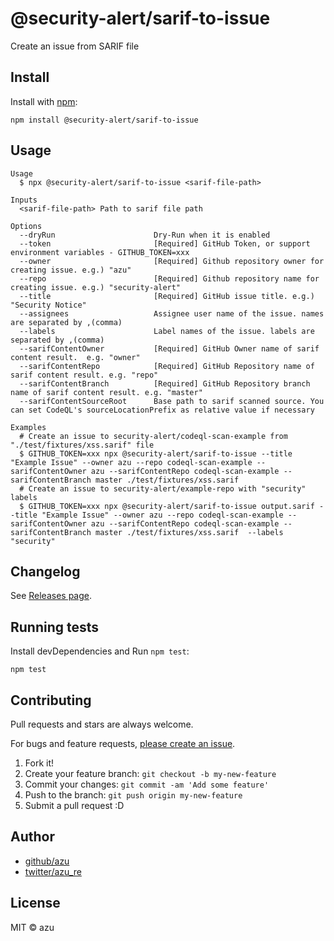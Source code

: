 # @security-alert/sarif-to-issue

Create an issue from SARIF file

## Install

Install with [npm](https://www.npmjs.com/):

    npm install @security-alert/sarif-to-issue

## Usage

    Usage
      $ npx @security-alert/sarif-to-issue <sarif-file-path>
 
    Inputs
      <sarif-file-path> Path to sarif file path
 
    Options
      --dryRun                      Dry-Run when it is enabled
      --token                       [Required] GitHub Token, or support environment variables - GITHUB_TOKEN=xxx
      --owner                       [Required] Github repository owner for creating issue. e.g.) "azu"
      --repo                        [Required] Github repository name for creating issue. e.g.) "security-alert"
      --title                       [Required] GitHub issue title. e.g.) "Security Notice"
      --assignees                   Assignee user name of the issue. names are separated by ,(comma)
      --labels                      Label names of the issue. labels are separated by ,(comma) 
      --sarifContentOwner           [Required] GitHub Owner name of sarif content result.  e.g. "owner"
      --sarifContentRepo            [Required] GitHub Repository name of sarif content result. e.g. "repo"
      --sarifContentBranch          [Required] GitHub Repository branch name of sarif content result. e.g. "master"
      --sarifContentSourceRoot      Base path to sarif scanned source. You can set CodeQL's sourceLocationPrefix as relative value if necessary
      
    Examples
      # Create an issue to security-alert/codeql-scan-example from "./test/fixtures/xss.sarif" file
      $ GITHUB_TOKEN=xxx npx @security-alert/sarif-to-issue --title "Example Issue" --owner azu --repo codeql-scan-example --sarifContentOwner azu --sarifContentRepo codeql-scan-example --sarifContentBranch master ./test/fixtures/xss.sarif
      # Create an issue to security-alert/example-repo with "security" labels
      $ GITHUB_TOKEN=xxx npx @security-alert/sarif-to-issue output.sarif --title "Example Issue" --owner azu --repo codeql-scan-example --sarifContentOwner azu --sarifContentRepo codeql-scan-example --sarifContentBranch master ./test/fixtures/xss.sarif  --labels "security" 

## Changelog

See [Releases page](https://github.com/security-alert/security-alert/releases).

## Running tests

Install devDependencies and Run `npm test`:

    npm test

## Contributing

Pull requests and stars are always welcome.

For bugs and feature requests, [please create an issue](https://github.com/security-alert/security-alert/issues).

1. Fork it!
2. Create your feature branch: `git checkout -b my-new-feature`
3. Commit your changes: `git commit -am 'Add some feature'`
4. Push to the branch: `git push origin my-new-feature`
5. Submit a pull request :D

## Author

- [github/azu](https://github.com/azu)
- [twitter/azu_re](https://twitter.com/azu_re)

## License

MIT © azu
